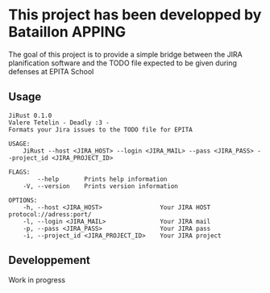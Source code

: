# This project has been developped by Bataillon APPING

The goal of this project is to provide a simple bridge between the JIRA
planification software and the TODO file expected to be given during defenses at EPITA School

## Usage
```
JiRust 0.1.0
Valere Tetelin - Deadly :3 -
Formats your Jira issues to the TODO file for EPITA

USAGE:
    JiRust --host <JIRA_HOST> --login <JIRA_MAIL> --pass <JIRA_PASS> --project_id <JIRA_PROJECT_ID>

FLAGS:
        --help       Prints help information
    -V, --version    Prints version information

OPTIONS:
    -h, --host <JIRA_HOST>                Your JIRA HOST protocol://adress:port/
    -l, --login <JIRA_MAIL>               Your JIRA mail
    -p, --pass <JIRA_PASS>                Your JIRA pass
    -i, --project_id <JIRA_PROJECT_ID>    Your JIRA project
```

## Developpement

Work in progress
